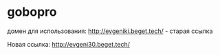 # gobopro
домен для использования: http://evgeniki.beget.tech/ - старая ссылка

Новая ссылка: http://evgeni30.beget.tech/
